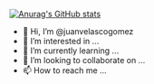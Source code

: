 [![Anurag's GitHub stats](https://github-readme-stats.vercel.app/api?username=juanvelascogomez)](https://github.com/juanvelascogomez/github-readme-stats)

- 👋 Hi, I’m @juanvelascogomez
- 👀 I’m interested in ...
- 🌱 I’m currently learning ...
- 💞️ I’m looking to collaborate on ...
- 📫 How to reach me ...
